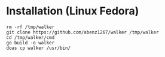 # Installation (Linux Fedora)

```
rm -rf /tmp/walker
git clone https://github.com/abenz1267/walker /tmp/walker
cd /tmp/walker/cmd
go build -o walker
doas cp walker /usr/bin/
```
